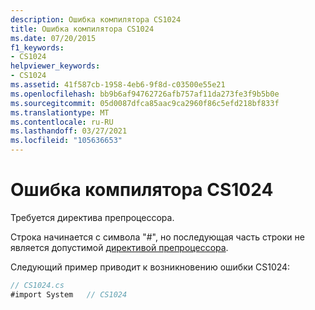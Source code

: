 ```yaml
---
description: Ошибка компилятора CS1024
title: Ошибка компилятора CS1024
ms.date: 07/20/2015
f1_keywords:
- CS1024
helpviewer_keywords:
- CS1024
ms.assetid: 41f587cb-1958-4eb6-9f8d-c03500e55e21
ms.openlocfilehash: bb9b6af94762726afb757af11da273fe3f9b5b0e
ms.sourcegitcommit: 05d0087dfca85aac9ca2960f86c5efd218bf833f
ms.translationtype: MT
ms.contentlocale: ru-RU
ms.lasthandoff: 03/27/2021
ms.locfileid: "105636653"
---
```

# <a name="compiler-error-cs1024"></a>Ошибка компилятора CS1024

Требуется директива препроцессора.  
  
 Строка начинается с символа "#", но последующая часть строки не является допустимой [директивой препроцессора](../language-reference/preprocessor-directives.md).  
  
 Следующий пример приводит к возникновению ошибки CS1024:  
  
```csharp  
// CS1024.cs  
#import System   // CS1024  
```
